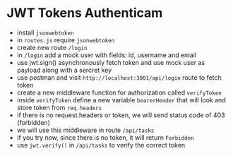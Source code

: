 # JWT Tokens Authenticam

* install `jsonwebtoken`
* in `routes.js` require `jsonwebtoken`
* create new route `/login`
* in `/login` add a mock user with fields: id, username and email
* use jwt.sign() asynchronously fetch token and use mock user as payload along with a sercret key
* use postman and visit `http://localhost:3001/api/login` route to fetch token
* create a new middleware function for authorization called `verifyToken`
* inside `verifyToken` define a new variable `bearerHeader` that will look and store token from `req.headers`
* if there is no request.headers or token, we will send status code of 403 (forbidden)
* we will use this middleware in route `/api/tasks`
* if you try now, since there is no token, it will return `Forbidden`
* use `jwt.verify()` in `/api/tasks` to verify the correct token
